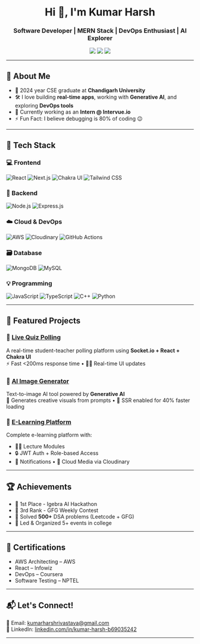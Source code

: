 <h1 align="center">Hi 👋, I'm Kumar Harsh</h1>
<h3 align="center">Software Developer | MERN Stack | DevOps Enthusiast | AI Explorer</h3>

<p align="center">
  <a href="https://linkedin.com/in/kumar-harsh-b69035242"><img src="https://img.shields.io/badge/LinkedIn-blue?style=flat-square&logo=linkedin" /></a>
  <a href="mailto:kumarharshrivastava@gmail.com"><img src="https://img.shields.io/badge/Gmail-red?style=flat-square&logo=gmail&logoColor=white" /></a>
  <a href="https://github.com/haRsh-cse-rgb"><img src="https://img.shields.io/github/followers/haRsh-cse-rgb?style=social" /></a>
</p>

---

## 🚀 About Me

- 🧠 2024 year CSE graduate at **Chandigarh University**
- 🛠️ I love building **real-time apps**, working with **Generative AI**, and exploring **DevOps tools**
- 🔭 Currently working as an **Intern @ Intervue.io**
- ⚡ Fun Fact: I believe debugging is 80% of coding 😉

---

## 🧰 Tech Stack

### 💻 Frontend
![React](https://img.shields.io/badge/React-20232A?style=flat-square&logo=react)
![Next.js](https://img.shields.io/badge/Next.js-black?style=flat-square&logo=next.js)
![Chakra UI](https://img.shields.io/badge/ChakraUI-319795?style=flat-square&logo=chakra-ui)
![Tailwind CSS](https://img.shields.io/badge/TailwindCSS-38B2AC?style=flat-square&logo=tailwind-css)

### 🧩 Backend
![Node.js](https://img.shields.io/badge/Node.js-339933?style=flat-square&logo=nodedotjs)
![Express.js](https://img.shields.io/badge/Express.js-000000?style=flat-square&logo=express)

### ☁️ Cloud & DevOps
![AWS](https://img.shields.io/badge/AWS-232F3E?style=flat-square&logo=amazonaws)
![Cloudinary](https://img.shields.io/badge/Cloudinary-blue?style=flat-square&logo=cloudinary)
![GitHub Actions](https://img.shields.io/badge/GitHub_Actions-2088FF?style=flat-square&logo=github-actions)

### 🗃️ Database
![MongoDB](https://img.shields.io/badge/MongoDB-4EA94B?style=flat-square&logo=mongodb)
![MySQL](https://img.shields.io/badge/MySQL-4479A1?style=flat-square&logo=mysql)

### 💡 Programming
![JavaScript](https://img.shields.io/badge/JavaScript-F7DF1E?style=flat-square&logo=javascript)
![TypeScript](https://img.shields.io/badge/TypeScript-3178C6?style=flat-square&logo=typescript)
![C++](https://img.shields.io/badge/C++-00599C?style=flat-square&logo=c%2B%2B)
![Python](https://img.shields.io/badge/Python-3776AB?style=flat-square&logo=python)

---

## 💼 Featured Projects

### 🔹 [Live Quiz Polling](https://livepolling.vercel.app/)
A real-time student-teacher polling platform using **Socket.io + React + Chakra UI**  
⚡ Fast <200ms response time • 👨‍🏫 Real-time UI updates

### 🔹 [AI Image Generator](https://imaginai.vercel.app/)
Text-to-image AI tool powered by **Generative AI**  
🎨 Generates creative visuals from prompts • 🧠 SSR enabled for 40% faster loading

### 🔹 [E-Learning Platform](https://ilearn-drab.vercel.app/)
Complete e-learning platform with:
- 👩‍🏫 Lecture Modules
- 🔒 JWT Auth + Role-based Access
- 📡 Notifications • 🎥 Cloud Media via Cloudinary

---

## 🏆 Achievements

- 🥇 1st Place - Igebra AI Hackathon
- 🥉 3rd Rank - GFG Weekly Contest
- 🧩 Solved **500+** DSA problems (Leetcode + GFG)
- 📅 Led & Organized 5+ events in college

---

<!--## 📈 GitHub Stats

<p align="center">
  <img src="https://github-readme-stats.vercel.app/api?username=haRsh-cse-rgb&show_icons=true&theme=tokyonight" width="49.5%" />
  <img src="https://streak-stats.demolab.com/?user=haRsh-cse-rgb&theme=tokyonight" width="49.5%" />
</p>
<p align="center">
  <img src="https://github-readme-stats.vercel.app/api/top-langs/?username=haRsh-cse-rgb&layout=compact&theme=tokyonight" />
</p>

--- -->

## 📜 Certifications

- AWS Architecting – AWS
- React – Infowiz
- DevOps – Coursera
- Software Testing – NPTEL

---

## 📬 Let's Connect!

📧 Email: [kumarharshrivastava@gmail.com](mailto:kumarharshrivastava@gmail.com)  
🔗 LinkedIn: [linkedin.com/in/kumar-harsh-b69035242](https://linkedin.com/in/kumar-harsh-b69035242)

---




